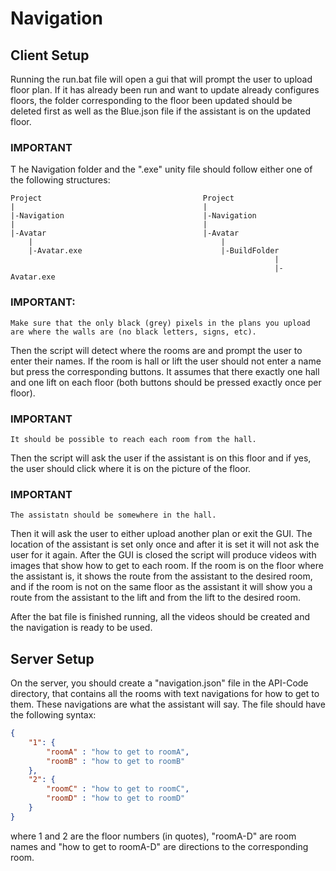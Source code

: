 # Navigation

## Client Setup

Running the run.bat file will open a gui that will prompt the user to upload floor plan. If it has already been run and want to update already configures floors, the folder corresponding to the floor been updated should be deleted first as well as the Blue.json file if the assistant is on the updated floor.

### IMPORTANT
T	he Navigation folder and the ".exe" unity file should follow either one of the following structures:

	Project                                    Project
	|                                          |
	|-Navigation                               |-Navigation
	|                                          |
	|-Avatar                                   |-Avatar
		|                                          |
		|-Avatar.exe                               |-BuildFolder
		                                                       |
		                                                       |-Avatar.exe

### IMPORTANT:
	Make sure that the only black (grey) pixels in the plans you upload are where the walls are (no black letters, signs, etc).

Then the script will detect where the rooms are and prompt the user to enter their names. If the room is hall or lift the user should not enter a name but press the corresponding buttons. It assumes that there exactly one hall and one lift on each floor (both buttons should be pressed exactly once per floor).

### IMPORTANT
	It should be possible to reach each room from the hall.

Then the script will ask the user if the assistant is on this floor and if yes, the user should click where it is on the picture of the floor.

### IMPORTANT
	The assistatn should be somewhere in the hall.

Then it will ask the user to either upload another plan or exit the GUI. The location of the assistant is set only once and after it is set it will not ask the user for it again. After the GUI is closed the script will produce videos with images that show how to get to each room. If the room is on the floor where the assistant is, it shows the route from the assistant to the desired room, and if the room is not on the same floor as the assistant it will show you a route from the assistant to the lift and from the lift to the desired room.

After the bat file is finished running, all the videos should be created and the navigation is ready to be used.

## Server Setup

On the server, you should create a "navigation.json" file in the API-Code directory, that contains all the rooms with text navigations for how to get to them. These navigations are what the assistant will say. The file should have the following syntax:
```json
{
	"1": {
		"roomA" : "how to get to roomA",
		"roomB" : "how to get to roomB"
	},
	"2": {
		"roomC" : "how to get to roomC",
		"roomD" : "how to get to roomD"
	}
}
```
where 1 and 2 are the floor numbers (in quotes), "roomA-D" are room names and "how to get to roomA-D" are directions to the corresponding room.
